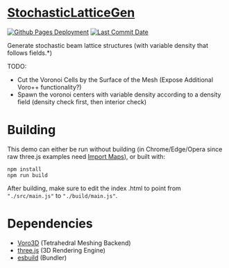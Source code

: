 # [StochasticLatticeGen](https://zalo.github.io/StochasticLatticeGen/)

<p align="left">
  <a href="https://github.com/zalo/StochasticLatticeGen/deployments/activity_log?environment=github-pages">
      <img src="https://img.shields.io/github/deployments/zalo/StochasticLatticeGen/github-pages?label=Github%20Pages%20Deployment" title="Github Pages Deployment"></a>
  <a href="https://github.com/zalo/StochasticLatticeGen/commits/master">
      <img src="https://img.shields.io/github/last-commit/zalo/StochasticLatticeGen" title="Last Commit Date"></a>
  <!--<a href="https://github.com/zalo/StochasticLatticeGen/blob/master/LICENSE">
      <img src="https://img.shields.io/github/license/zalo/StochasticLatticeGen" title="License: Apache V2"></a>-->  <!-- No idea what license this should be! -->
</p>

Generate stochastic beam lattice structures (with variable density that follows fields.*)

TODO:
- Cut the Voronoi Cells by the Surface of the Mesh (Expose Additional Voro++ functionality?)
- Spawn the voronoi centers with variable density according to a density field (density check first, then interior check)

 # Building

This demo can either be run without building (in Chrome/Edge/Opera since raw three.js examples need [Import Maps](https://caniuse.com/import-maps)), or built with:
```
npm install
npm run build
```
After building, make sure to edit the index .html to point from `"./src/main.js"` to `"./build/main.js"`.

 # Dependencies
 - [Voro3D](https://github.com/fabmax/physx-js-webidl/) (Tetrahedral Meshing Backend)
 - [three.js](https://github.com/mrdoob/three.js/) (3D Rendering Engine)
 - [esbuild](https://github.com/evanw/esbuild/) (Bundler)
